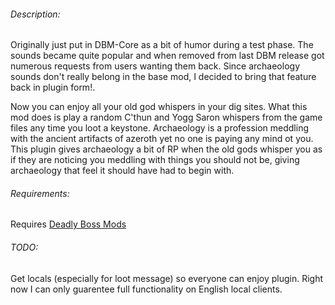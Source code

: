 <h6 id="w-description">Description:</h6>
<p>Originally just put in DBM-Core as a bit of humor during a test phase. The sounds became quite popular and when removed from last DBM release got numerous requests from users wanting them back. Since archaeology sounds don't really belong in the base mod, I decided to bring that feature back in plugin form!.</p>
<p>Now you can enjoy all your old god whispers in your dig sites. What this mod does is play a random C'thun and Yogg Saron whispers from the game files any time you loot a keystone. Archaeology is a profession meddling with the ancient artifacts of azeroth yet no one is paying any mind ot you. This plugin gives archaeology a bit of RP when the old gods whisper you as if they are noticing you meddling with things you should not be, giving archaeology that feel it should have had to begin with.</p>
<h6 id="w-requirements">Requirements:</h6>
<p>Requires <a href="http://www.curse.com/addons/wow/deadly-boss-mods">Deadly Boss Mods</a></p>
<h6 id="w-todo">TODO:</h6>
<p>Get locals (especially for loot message) so everyone can enjoy plugin. Right now I can only guarentee full functionality on English local clients.</p>
